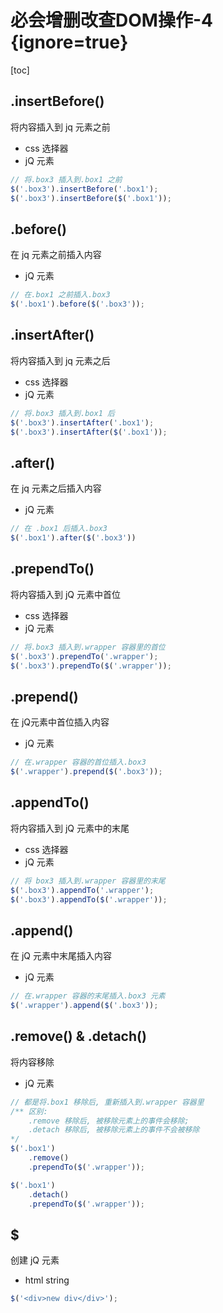 # 必会增删改查DOM操作-4 {ignore=true}

[toc]

## .insertBefore()

将内容插入到 jq 元素之前

- css 选择器
- jQ 元素

```javascript
// 将.box3 插入到.box1 之前
$('.box3').insertBefore('.box1');
$('.box3').insertBefore($('.box1'));
```

## .before()

在 jq 元素之前插入内容

- jQ 元素

```javascript
// 在.box1 之前插入.box3
$('.box1').before($('.box3'));
```

## .insertAfter()

将内容插入到 jq 元素之后

- css 选择器
- jQ 元素

```javascript
// 将.box3 插入到.box1 后
$('.box3').insertAfter('.box1');
$('.box3').insertAfter($('.box1'));
```

## .after()

在 jq 元素之后插入内容

- jQ 元素

```javascript
// 在 .box1 后插入.box3
$('.box1').after($('.box3'))
```

## .prependTo()

将内容插入到 jQ 元素中首位

- css 选择器
- jQ 元素

```javascript
// 将.box3 插入到.wrapper 容器里的首位
$('.box3').prependTo('.wrapper');
$('.box3').prependTo($('.wrapper'));
```

## .prepend()

在 jQ元素中首位插入内容

- jQ 元素

```javascript
// 在.wrapper 容器的首位插入.box3
$('.wrapper').prepend($('.box3'));
```

## .appendTo()

将内容插入到 jQ 元素中的末尾

- css 选择器
- jQ 元素

```javascript
// 将 box3 插入到.wrapper 容器里的末尾
$('.box3').appendTo('.wrapper');
$('.box3').appendTo($('.wrapper'));
```

## .append()

在 jQ 元素中末尾插入内容

- jQ 元素

```javascript
// 在.wrapper 容器的末尾插入.box3 元素
$('.wrapper').append($('.box3'));
```

## .remove() & .detach()

将内容移除

- jQ 元素

```javascript
// 都是将.box1 移除后, 重新插入到.wrapper 容器里
/** 区别:
    .remove 移除后, 被移除元素上的事件会移除;
    .detach 移除后, 被移除元素上的事件不会被移除
*/
$('.box1')
    .remove()
    .prependTo($('.wrapper'));

$('.box1')
    .detach()
    .prependTo($('.wrapper'));
```

## $

创建 jQ 元素

- html string

```javascript
$('<div>new div</div>');
```



